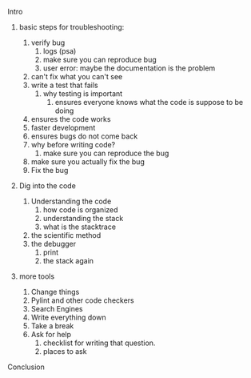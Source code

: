 Intro

1. basic steps for troubleshooting:
   1. verify bug
      1. logs (psa)
      2. make sure you can reproduce bug
        1. user error: maybe the documentation is the problem
	2. can't fix what you can't see
   2. write a test that fails
      1. why testing is important
      	 1. ensures everyone knows what the code is suppose to be doing
	 2. ensures the code works
	 3. faster development
	 4. ensures bugs do not come back
      2. why before writing code?
      	 1. make sure you can reproduce the bug
	 2. make sure you actually fix the bug
   3. Fix the bug

2. Dig into the code
   1. Understanding the code
      1. how code is organized
      2. understanding the stack
      3. what is the stacktrace
   2. the scientific method
   3. the debugger
      1. print
      2. the stack again

3. more tools
   1. Change things
   2. Pylint and other code checkers
   3. Search Engines
   4. Write everything down
   5. Take a break
   6. Ask for help
      1. checklist for writing that question.
      2. places to ask

Conclusion
